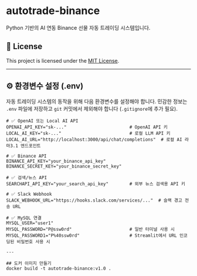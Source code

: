 # autotrade-binance

Python 기반의 AI 연동 Binance 선물 자동 트레이딩 시스템입니다.

## 🪪 License

This project is licensed under the [MIT License](LICENSE).

---

## ⚙️ 환경변수 설정 (.env)

자동 트레이딩 시스템의 동작을 위해 다음 환경변수를 설정해야 합니다. 민감한 정보는 `.env` 파일에 저장하고 `git` 커밋에서 제외해야 합니다 (`.gitignore`에 추가 필요).

```env
# ✅ OpenAI 또는 Local AI API
OPENAI_API_KEY="sk-..."                        # OpenAI API 키
LOCAL_AI_KEY="sk-..."                          # 로컬 LLM API 키
LOCAL_AI_URL="http://localhost:3000/api/chat/completions"  # 로컬 AI 라마3.1 엔드포인트

# ✅ Binance API
BINANCE_API_KEY="your_binance_api_key"
BINANCE_SECRET_KEY="your_binance_secret_key"

# ✅ 검색/뉴스 API
SEARCHAPI_API_KEY="your_search_api_key"        # 외부 뉴스 검색용 API 키

# ✅ Slack Webhook
SLACK_WEBHOOK_URL="https://hooks.slack.com/services/..."  # 슬랙 경고 전송 URL

# ✅ MySQL 연결
MYSQL_USER="user1"
MYSQL_PASSWORD="P@ssw0rd"                      # 일반 터미널 사용 시
MYSQL_PASSWORD1="P%40ssw0rd"                   # Streamlit에서 URL 인코딩된 비밀번호 사용 시

---

## 도커 이미지 만들기
docker build -t autotrade-binance:v1.0 .
